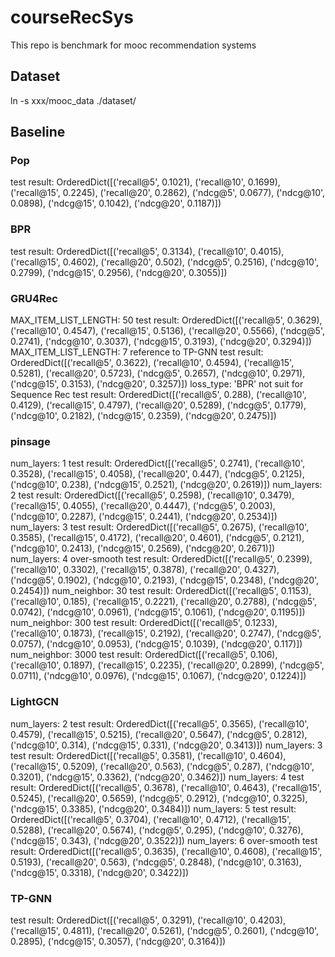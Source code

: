 # courseRecSys
This repo is benchmark for mooc recommendation systems

## Dataset
ln -s xxx/mooc_data ./dataset/

## Baseline
### Pop
test result: OrderedDict([('recall@5', 0.1021), ('recall@10', 0.1699), ('recall@15', 0.2245), ('recall@20', 0.2862), ('ndcg@5', 0.0677), ('ndcg@10', 0.0898), ('ndcg@15', 0.1042), ('ndcg@20', 0.1187)])

### BPR
test result: OrderedDict([('recall@5', 0.3134), ('recall@10', 0.4015), ('recall@15', 0.4602), ('recall@20', 0.502), ('ndcg@5', 0.2516), ('ndcg@10', 0.2799), ('ndcg@15', 0.2956), ('ndcg@20', 0.3055)])

### GRU4Rec
MAX_ITEM_LIST_LENGTH: 50
test result: OrderedDict([('recall@5', 0.3629), ('recall@10', 0.4547), ('recall@15', 0.5136), ('recall@20', 0.5566), ('ndcg@5', 0.2741), ('ndcg@10', 0.3037), ('ndcg@15', 0.3193), ('ndcg@20', 0.3294)])
MAX_ITEM_LIST_LENGTH: 7 reference to TP-GNN
test result: OrderedDict([('recall@5', 0.3622), ('recall@10', 0.4594), ('recall@15', 0.5281), ('recall@20', 0.5723), ('ndcg@5', 0.2657), ('ndcg@10', 0.2971), ('ndcg@15', 0.3153), ('ndcg@20', 0.3257)])
loss_type: 'BPR' not suit for Sequence Rec
test result: OrderedDict([('recall@5', 0.288), ('recall@10', 0.4129), ('recall@15', 0.4797), ('recall@20', 0.5289), ('ndcg@5', 0.1779), ('ndcg@10', 0.2182), ('ndcg@15', 0.2359), ('ndcg@20', 0.2475)])

### pinsage
num_layers: 1
test result: OrderedDict([('recall@5', 0.2741), ('recall@10', 0.3528), ('recall@15', 0.4058), ('recall@20', 0.447), ('ndcg@5', 0.2125), ('ndcg@10', 0.238), ('ndcg@15', 0.2521), ('ndcg@20', 0.2619)])
num_layers: 2
test result: OrderedDict([('recall@5', 0.2598), ('recall@10', 0.3479), ('recall@15', 0.4055), ('recall@20', 0.4447), ('ndcg@5', 0.2003), ('ndcg@10', 0.2287), ('ndcg@15', 0.2441), ('ndcg@20', 0.2534)])
num_layers: 3
test result: OrderedDict([('recall@5', 0.2675), ('recall@10', 0.3585), ('recall@15', 0.4172), ('recall@20', 0.4601), ('ndcg@5', 0.2121), ('ndcg@10', 0.2413), ('ndcg@15', 0.2569), ('ndcg@20', 0.2671)])
num_layers: 4 over-smooth
test result: OrderedDict([('recall@5', 0.2399), ('recall@10', 0.3302), ('recall@15', 0.3878), ('recall@20', 0.4327), ('ndcg@5', 0.1902), ('ndcg@10', 0.2193), ('ndcg@15', 0.2348), ('ndcg@20', 0.2454)])
num_neighbor: 30
test result: OrderedDict([('recall@5', 0.1153), ('recall@10', 0.185), ('recall@15', 0.2221), ('recall@20', 0.2788), ('ndcg@5', 0.0742), ('ndcg@10', 0.0961), ('ndcg@15', 0.1061), ('ndcg@20', 0.1195)])
num_neighbor: 300
test result: OrderedDict([('recall@5', 0.1233), ('recall@10', 0.1873), ('recall@15', 0.2192), ('recall@20', 0.2747), ('ndcg@5', 0.0757), ('ndcg@10', 0.0953), ('ndcg@15', 0.1039), ('ndcg@20', 0.117)])
num_neighbor: 3000
test result: OrderedDict([('recall@5', 0.106), ('recall@10', 0.1897), ('recall@15', 0.2235), ('recall@20', 0.2899), ('ndcg@5', 0.0711), ('ndcg@10', 0.0976), ('ndcg@15', 0.1067), ('ndcg@20', 0.1224)])

### LightGCN
num_layers: 2
test result: OrderedDict([('recall@5', 0.3565), ('recall@10', 0.4579), ('recall@15', 0.5215), ('recall@20', 0.5647), ('ndcg@5', 0.2812), ('ndcg@10', 0.314), ('ndcg@15', 0.331), ('ndcg@20', 0.3413)])
num_layers: 3
test result: OrderedDict([('recall@5', 0.3581), ('recall@10', 0.4604), ('recall@15', 0.5209), ('recall@20', 0.563), ('ndcg@5', 0.287), ('ndcg@10', 0.3201), ('ndcg@15', 0.3362), ('ndcg@20', 0.3462)])
num_layers: 4
test result: OrderedDict([('recall@5', 0.3678), ('recall@10', 0.4643), ('recall@15', 0.5245), ('recall@20', 0.5659), ('ndcg@5', 0.2912), ('ndcg@10', 0.3225), ('ndcg@15', 0.3385), ('ndcg@20', 0.3484)])
num_layers: 5
test result: OrderedDict([('recall@5', 0.3704), ('recall@10', 0.4712), ('recall@15', 0.5288), ('recall@20', 0.5674), ('ndcg@5', 0.295), ('ndcg@10', 0.3276), ('ndcg@15', 0.343), ('ndcg@20', 0.3522)])
num_layers: 6 over-smooth
test result: OrderedDict([('recall@5', 0.3635), ('recall@10', 0.4608), ('recall@15', 0.5193), ('recall@20', 0.563), ('ndcg@5', 0.2848), ('ndcg@10', 0.3163), ('ndcg@15', 0.3318), ('ndcg@20', 0.3422)])

### TP-GNN
test result: OrderedDict([('recall@5', 0.3291), ('recall@10', 0.4203), ('recall@15', 0.4811), ('recall@20', 0.5261), ('ndcg@5', 0.2601), ('ndcg@10', 0.2895), ('ndcg@15', 0.3057), ('ndcg@20', 0.3164)])
